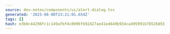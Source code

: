 ```yaml
---
source: dev-notes/components/ui/alert-dialog.tsx
generated: '2025-06-08T13:21:01.654Z'
tags: []
hash: e3b0c44298fc1c149afbf4c8996fb92427ae41e4649b934ca495991b7852b855
---
```


